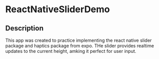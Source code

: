 # ReactNativeSliderDemo

## Description
This app was created to practice implementing the react native slider package and haptics package from expo. THe slider provides realtime updates to the current height, amking it perfect for user input.
